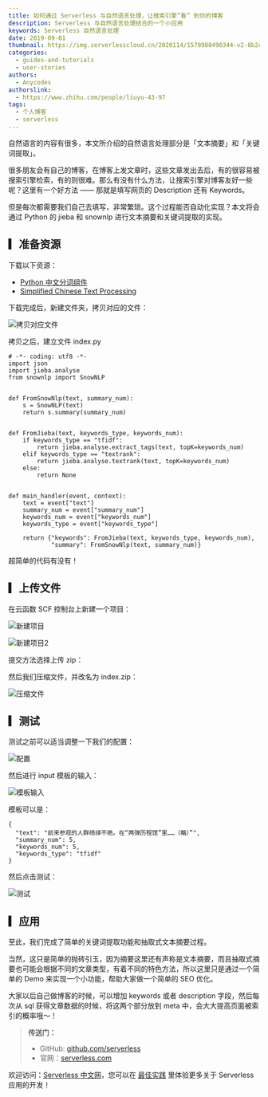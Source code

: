 ```yaml
---
title: 如何通过 Serverless 与自然语言处理，让搜索引擎“看” 到你的博客
description: Serverless 与自然语言处理结合的一个小应用
keywords: Serverless 自然语言处理
date: 2019-09-01
thumbnail: https://img.serverlesscloud.cn/2020114/1578988490344-v2-8b2cd2c5275aa2c5a3c5083a148a7a9f_1200x500.jpg
categories:
  - guides-and-tutorials
  - user-stories
authors:
  - Anycodes
authorslink:
  - https://www.zhihu.com/people/liuyu-43-97
tags:
  - 个人博客
  - serverless
---
```


自然语言的内容有很多，本文所介绍的自然语言处理部分是「文本摘要」和「关键词提取」。

很多朋友会有自己的博客，在博客上发文章时，这些文章发出去后，有的很容易被搜索引擎检索，有的则很难。那么有没有什么方法，让搜索引擎对博客友好一些呢？这里有一个好方法 —— 那就是填写网页的 Description 还有 Keywords。

但是每次都需要我们自己去填写，非常繁琐。这个过程能否自动化实现？本文将会通过 Python 的 jieba 和 snownlp 进行文本摘要和关键词提取的实现。

## ▎准备资源

下载以下资源：

- [Python 中文分词组件](https://github.com/fxsjy/jieba)
- [Simplified Chinese Text Processing](https://github.com/isnowfy/snownlp)

下载完成后，新建文件夹，拷贝对应的文件：

![拷贝对应文件](https://img.serverlesscloud.cn/2020114/1578989071240-v2-515f13a706f4f66f54ca3f72175be79a_hd.jpg)

拷贝之后，建立文件 index.py

```
# -*- coding: utf8 -*-
import json
import jieba.analyse
from snownlp import SnowNLP


def FromSnowNlp(text, summary_num):
    s = SnowNLP(text)
    return s.summary(summary_num)


def FromJieba(text, keywords_type, keywords_num):
    if keywords_type == "tfidf":
        return jieba.analyse.extract_tags(text, topK=keywords_num)
    elif keywords_type == "textrank":
        return jieba.analyse.textrank(text, topK=keywords_num)
    else:
        return None


def main_handler(event, context):
    text = event["text"]
    summary_num = event["summary_num"]
    keywords_num = event["keywords_num"]
    keywords_type = event["keywords_type"]

    return {"keywords": FromJieba(text, keywords_type, keywords_num),
            "summary": FromSnowNlp(text, summary_num)}
```

超简单的代码有没有！

## ▎上传文件

在云函数 SCF 控制台上新建一个项目：

![新建项目](https://img.serverlesscloud.cn/2020114/1578989070418-v2-515f13a706f4f66f54ca3f72175be79a_hd.jpg)

![新建项目2](https://img.serverlesscloud.cn/2020114/1578989071153-v2-515f13a706f4f66f54ca3f72175be79a_hd.jpg)

提交方法选择上传 zip：

然后我们压缩文件，并改名为 index.zip：

![压缩文件](https://img.serverlesscloud.cn/2020114/1578989070419-v2-515f13a706f4f66f54ca3f72175be79a_hd.jpg)

## ▎测试

测试之前可以适当调整一下我们的配置：

![配置](https://img.serverlesscloud.cn/2020114/1578989070789-v2-515f13a706f4f66f54ca3f72175be79a_hd.jpg)

然后进行 input 模板的输入：

![模板输入](https://img.serverlesscloud.cn/2020114/1578989070772-v2-515f13a706f4f66f54ca3f72175be79a_hd.jpg)

模板可以是：

```
{
  "text": "前来参观的人群络绎不绝。在“两弹历程馆”里……（略）”",
  "summary_num": 5,
  "keywords_num": 5,
  "keywords_type": "tfidf"
}
```

然后点击测试：

![测试](https://img.serverlesscloud.cn/2020114/1578989070876-v2-515f13a706f4f66f54ca3f72175be79a_hd.jpg)

## ▎应用

至此，我们完成了简单的关键词提取功能和抽取式文本摘要过程。

当然，这只是简单的抛砖引玉，因为摘要这里还有声称是文本摘要，而且抽取式摘要也可能会根据不同的文章类型，有着不同的特色方法，所以这里只是通过一个简单的 Demo 来实现一个小功能，帮助大家做一个简单的 SEO 优化。

大家以后自己做博客的时候，可以增加 keywords 或者 description 字段，然后每次从 sql 获得文章数据的时候，将这两个部分放到 meta 中，会大大提高页面被索引的概率哦～！

> **传送门：**
> - GitHub: [github.com/serverless](https://github.com/serverless/serverless/blob/master/README_CN.md) 
> - 官网：[serverless.com](https://serverless.com/)

欢迎访问：[Serverless 中文网](https://serverlesscloud.cn/)，您可以在 [最佳实践](https://serverlesscloud.cn/best-practice) 里体验更多关于 Serverless 应用的开发！
